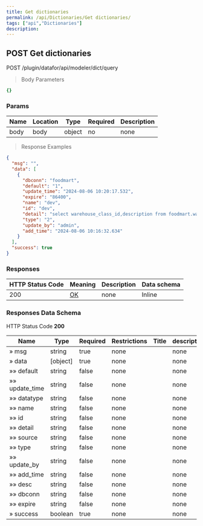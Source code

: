 ```yaml
---
title: Get dictionaries
permalink: /api/Dictionaries/Get dictionaries/
tags: ["api","Dictionaries"]
description: 
---
```


## POST Get dictionaries

POST /plugin/datafor/api/modeler/dict/query

> Body Parameters

```yaml
{}

```

### Params

|Name|Location|Type|Required|Description|
|---|---|---|---|---|
|body|body|object| no |none|

> Response Examples

```json
{
  "msg": "",
  "data": [
    {
      "dbconn": "foodmart",
      "default": "1",
      "update_time": "2024-08-06 10:20:17.532",
      "expire": "86400",
      "name": "dev",
      "id": "dev",
      "detail": "select warehouse_class_id,description from foodmart.warehouse_class",
      "type": "2",
      "update_by": "admin",
      "add_time": "2024-08-06 10:16:32.634"
    }
  ],
  "success": true
}
```

### Responses

|HTTP Status Code |Meaning|Description|Data schema|
|---|---|---|---|
|200|[OK](https://tools.ietf.org/html/rfc7231#section-6.3.1)|none|Inline|

### Responses Data Schema

HTTP Status Code **200**

|Name|Type|Required|Restrictions|Title|description|
|---|---|---|---|---|---|
|» msg|string|true|none||none|
|» data|[object]|true|none||none|
|»» default|string|false|none||none|
|»» update_time|string|false|none||none|
|»» datatype|string|false|none||none|
|»» name|string|false|none||none|
|»» id|string|false|none||none|
|»» detail|string|false|none||none|
|»» source|string|false|none||none|
|»» type|string|false|none||none|
|»» update_by|string|false|none||none|
|»» add_time|string|false|none||none|
|»» desc|string|false|none||none|
|»» dbconn|string|false|none||none|
|»» expire|string|false|none||none|
|» success|boolean|true|none||none|